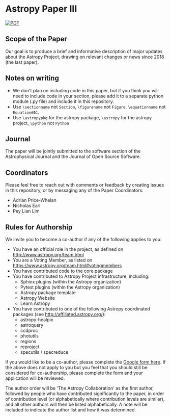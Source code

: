 Astropy Paper III
=================

[![PDF](https://img.shields.io/badge/latex-PDF-blueviolet.svg?style=flat)](https://github.com/astropy/astropy-v5.0-paper/blob/gh-pages/astropy-paper-3.pdf)


Scope of the Paper
------------------

Our goal is to produce a brief and informative description of major updates
about the Astropy Project, drawing on relevant changes or news since 2018 (the
last paper).


Notes on writing
----------------

*  We don't plan on including code in this paper, but if you think you will need
   to include code in your section, please add it to a separate python module
   (.py file) and include it in this repository.
*  Use `\sectionname` not ``Section``, `\figurename` not ``Figure``,
   `\equationname` not ``Equation``etc.
*  Use `\astropypkg` for the astropy package, `\astropy` for the astropy
   project, `\python` not ``Python``


Journal
-------

The paper will be jointly submitted to the software section of the
Astrophysical Journal and the Journal of Open Source Software.


Coordinators
------------

Please feel free to reach out with comments or feedback by creating issues in
this repository, or by messaging any of the Paper Coordinators:

- Adrian Price-Whelan
- Nicholas Earl
- Pey Lian Lim


Rules for Authorship
--------------------

We invite you to become a co-author if any of the following applies to you:

   - You have an official role in the project, as defined on http://www.astropy.org/team.html
   - You are a Voting Member, as listed on https://www.astropy.org/team.html#votingmembers
   - You have contributed code to the core package
   - You have contributed to Astropy Project infrastructure, including:
      - Sphinx plugins (within the Astropy organization)
      - Pytest plugins (within the Astropy organization)
      - Astropy package template
      - Astropy Website
      - Learn Astropy
   - You have contributed to one of the following Astropy coordinated packages (see http://affiliated.astropy.org/):
      - astropy-healpix
      - astroquery
      - ccdproc
      - photutils
      - regions
      - reproject
      - specutils / specreduce

If you would like to be a co-author, please complete the [Google form
here](https://forms.gle/M93XBNaGbPqoncuE8). If the above does not apply to you
but you feel that you should still be considered for co-authorship, please
complete the form and your application will be reviewed.

The author order will be 'The Astropy Collaboration' as the first author,
followed by people who have contributed significantly to the paper, in order of
contribution level (or alphabetically where contribution levels are similar),
and all other authors will then be listed alphabetically. A note will be
included to indicate the author list and how it was determined.
